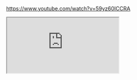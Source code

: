 https://www.youtube.com/watch?v=59yz60ICCRA 
<iframe src="https://www.youtube.com/watch?v=59yz60ICCRA "></iframe>
